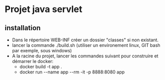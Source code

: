 # Projet java servlet

## installation

- Dans le répertoire WEB-INF créer un dossier "classes" si non existant.
- lancer la commande ./build.sh (utiliser un environement linux, GIT bash par exemple, sous windows)
- A la racine du projet, lancer les commandes suivant pour construire et démarrer le docker:
  - docker build -t app .
  - docker run --name app --rm -it -p 8888:8080 app
